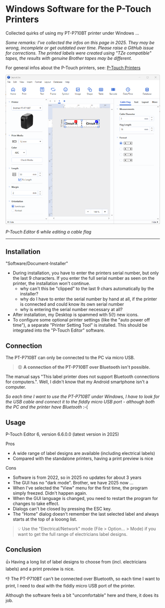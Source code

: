# Windows Software for the P-Touch Printers

Collected quirks of using my PT-P710BT printer under Windows ...

*Some remarks: I've collected the infos on this page in 2025. They may be wrong, incomplete or get outdated over time. Please raise a GitHub issue for corrections. The printed labels were created using "TZe compatible" tapes, the results with genuine Brother tapes may be different.*

For general infos about the P-Touch printers, see: [P-Touch Printers](./P-Touch-Printers.md)

![P-Touch Editor](./images/P-touch_Editor_Windows.png)

*P-Touch Editor 6 while editing a cable flag*

---

## Installation
"Software/Document-Installer"
* During installation, you have to enter the printers serial number, but only the last 9 characters. If you enter the full serial number as seen on the printer, the installation won't continue.
  * why can't this be "clipped" to the last 9 chars automatically by the installer?
  * why do I have to enter the serial number by hand at all, if the printer is connected and could know its own serial number
  * why is entering the serial number necessary at all?
* After installation, my Desktop is spammed with 5(!) new icons.
* To configure some optional printer settings (like the "auto power off time"), a separate "Printer Setting Tool" is installed. This should be integrated into the "P-Touch Editor" software.

## Connection
The PT-P710BT can only be connected to the PC via micro USB.

> :rage: **A connection of the PT-P710BT over Bluetooth isn't possible.**

The manual says "This label printer does not support Bluetooth connections for computers.". Well, I didn't know that my Android smartphone isn't a computer.

*So each time I want to use the PT-P710BT under Windows, I have to look for the USB cable and connect it to the fiddly micro USB port - although both the PC and the printer have Bluetooth* :-(

## Usage
P-Touch Editor 6, version 6.6.0.0 (latest version in 2025)

Pros
* A wide range of label designs are available (including electrical labels)
* Compared with the standalone printers, having a print preview is nice

Cons
* Software is from 2022, so in 2025 no updates for about 3 years
* The GUI has no "dark mode". Brother, we have 2025 now ...
* When I've selected the "View" menu for the first time, the program simply freezed. Didn't happen again.
* When the GUI language is changed, you need to restart the program for changes to take effect.
* Dialogs can't be closed by pressing the ESC key.
* The "Home" dialog doesn't remember the last selected label and always starts at the top of a looong list.

> :bulb: Use the "Electrical/Network" mode (File > Option... > Mode) if you want to get the full range of electricians label designs.

## Conclusion
:+1: Having a long list of label designs to choose from (incl. electricians labels) and a print preview is nice.

:-1: The PT-P710BT can't be connected over Bluetooth, so each time I want to print, I need to deal with the fiddly micro USB port of the printer.

Although the software feels a bit "uncomfortable" here and there, it does its job.
